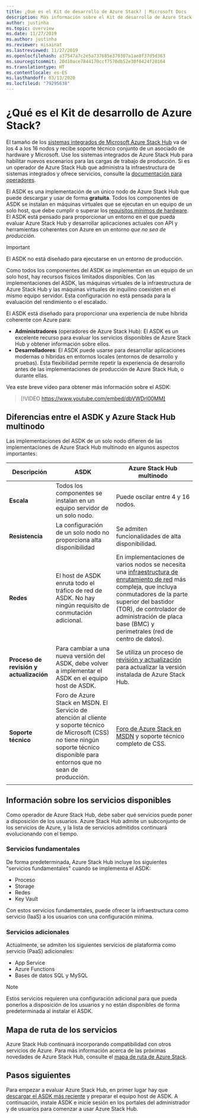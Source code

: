 ```yaml
---
title: ¿Qué es el Kit de desarrollo de Azure Stack? | Microsoft Docs
description: Más información sobre el Kit de desarrollo de Azure Stack y cómo se usa para evaluar Azure Stack Hub.
author: justinha
ms.topic: overview
ms.date: 11/27/2019
ms.author: justinha
ms.reviewer: misainat
ms.lastreviewed: 11/27/2019
ms.openlocfilehash: a37547a7c2e5a737685e370307a1ae8f37d5d363
ms.sourcegitcommit: 20d10ace7844170ccf7570db52e30f0424f20164
ms.translationtype: HT
ms.contentlocale: es-ES
ms.lasthandoff: 03/13/2020
ms.locfileid: "79295638"
---
```

# <a name="what-is-the-azure-stack-development-kit-asdk"></a>¿Qué es el Kit de desarrollo de Azure Stack?
El tamaño de los [sistemas integrados de Microsoft Azure Stack Hub](../operator/azure-stack-overview.md) va de los 4 a los 16 nodos y recibe soporte técnico conjunto de un asociado de hardware y Microsoft. Use los sistemas integrados de Azure Stack Hub para habilitar nuevos escenarios para las cargas de trabajo de producción. Si es un operador de Azure Stack Hub que administra la infraestructura de sistemas integrados y ofrece servicios, consulte la [documentación para operadores](/azure-stack/operator).

El ASDK es una implementación de un único nodo de Azure Stack Hub que puede descargar y usar de forma **gratuita**. Todos los componentes de ASDK se instalan en máquinas virtuales que se ejecutan en un equipo de un solo host, que debe cumplir o superar los [requisitos mínimos de hardware](asdk-deploy-considerations.md#hardware). El ASDK está pensado para proporcionar un entorno en el que pueda evaluar Azure Stack Hub y desarrollar aplicaciones actuales con API y herramientas coherentes con Azure en un entorno *que no sea de producción*. 

> [!IMPORTANT]
> El ASDK no está diseñado para ejecutarse en un entorno de producción.

Como todos los componentes del ASDK se implementan en un equipo de un solo host, hay recursos físicos limitados disponibles. Con las implementaciones del ASDK, las máquinas virtuales de la infraestructura de Azure Stack Hub y las máquinas virtuales de inquilino coexisten en el mismo equipo servidor. Esta configuración no está pensada para la evaluación del rendimiento o el escalado.

El ASDK está diseñado para proporcionar una experiencia de nube híbrida coherente con Azure para:
- **Administradores** (operadores de Azure Stack Hub): El ASDK es un excelente recurso para evaluar los servicios disponibles de Azure Stack Hub y obtener información sobre ellos.
- **Desarrolladores**: El ASDK puede usarse para desarrollar aplicaciones modernas o híbridas en entornos locales (entornos de desarrollo y pruebas). Esta flexibilidad permite repetir la experiencia de desarrollo antes de las implementaciones de producción de Azure Stack Hub, o durante ellas.

Vea este breve vídeo para obtener más información sobre el ASDK:

> [!VIDEO https://www.youtube.com/embed/dbVWDrl00MM]


## <a name="asdk-and-multi-node-azure-stack-hub-differences"></a>Diferencias entre el ASDK y Azure Stack Hub multinodo
Las implementaciones del ASDK de un solo nodo difieren de las implementaciones de Azure Stack Hub multinodo en algunos aspectos importantes:

|Descripción|ASDK|Azure Stack Hub multinodo|
|-----|-----|-----|
|**Escala**|Todos los componentes se instalan en un equipo servidor de un solo nodo.|Puede oscilar entre 4 y 16 nodos.|
|**Resistencia**|La configuración de un solo nodo no proporciona alta disponibilidad|Se admiten funcionalidades de alta disponibilidad.|
|**Redes**|El host de ASDK enruta todo el tráfico de red de ASDK. No hay ningún requisito de conmutación adicional.|En implementaciones de varios nodos se necesita una [infraestructura de enrutamiento de red](../operator/azure-stack-network.md#network-infrastructure) más compleja, que incluya conmutadores de la parte superior del bastidor (TOR), de controlador de administración de placa base (BMC) y perimetrales (red de centro de datos).|
|**Proceso de revisión y actualización**|Para cambiar a una nueva versión del ASDK, debe volver a implementar el ASDK en el equipo host de ASDK.|Se utiliza un proceso de [revisión y actualización](../operator/azure-stack-updates.md) para actualizar la versión instalada de Azure Stack Hub.|
|**Soporte técnico**|Foro de Azure Stack en MSDN. El Servicio de atención al cliente y soporte técnico de Microsoft (CSS) *no* tiene ningún soporte técnico disponible para entornos que no sean de producción.|[Foro de Azure Stack en MSDN](https://social.msdn.microsoft.com/Forums/en-US/home?forum=AzureStack) y soporte técnico completo de CSS.|
| | |

## <a name="learn-about-available-services"></a>Información sobre los servicios disponibles
Como operador de Azure Stack Hub, debe saber qué servicios puede poner a disposición de los usuarios. Azure Stack Hub admite un subconjunto de los servicios de Azure, y la lista de servicios admitidos continuará evolucionando con el tiempo.

### <a name="foundational-services"></a>Servicios fundamentales
De forma predeterminada, Azure Stack Hub incluye los siguientes "servicios fundamentales" cuando se implementa el ASDK:
- Proceso
- Storage
- Redes
- Key Vault

Con estos servicios fundamentales, puede ofrecer la infraestructura como servicio (IaaS) a los usuarios con una configuración mínima.

### <a name="additional-services"></a>Servicios adicionales
Actualmente, se admiten los siguientes servicios de plataforma como servicio (PaaS) adicionales:
- App Service
- Azure Functions
- Bases de datos SQL y MySQL

> [!NOTE]
> Estos servicios requieren una configuración adicional para que pueda ponerlos a disposición de los usuarios y no están disponibles de forma predeterminada al instalar el ASDK.

## <a name="service-roadmap"></a>Mapa de ruta de los servicios
Azure Stack Hub continuará incorporando compatibilidad con otros servicios de Azure. Para más información acerca de las próximas novedades de Azure Stack Hub, consulte el [mapa de ruta de Azure Stack](https://azure.microsoft.com/roadmap/?tag=azure-stack). 


## <a name="next-steps"></a>Pasos siguientes
Para empezar a evaluar Azure Stack Hub, en primer lugar hay que [descargar el ASDK más reciente](asdk-download.md) y preparar el equipo host de ASDK. A continuación, instale ASDK e inicie sesión en los portales del administrador y de usuarios para comenzar a usar Azure Stack Hub.
